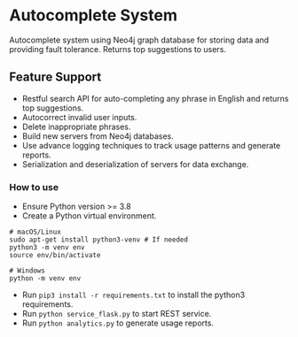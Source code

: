 # Autocomplete System
Autocomplete system using Neo4j graph database for storing data and providing fault tolerance. Returns top suggestions to users.

## **Feature Support**
* Restful search API for auto-completing any phrase in English and returns top suggestions.
* Autocorrect invalid user inputs.
* Delete inappropriate phrases.
* Build new servers from Neo4j databases.
* Use advance logging techniques to track usage patterns and generate reports.
* Serialization and deserialization of servers for data exchange.

### How to use
* Ensure Python version >= 3.8
* Create a Python virtual environment.
```
# macOS/Linux
sudo apt-get install python3-venv # If needed
python3 -m venv env
source env/bin/activate

# Windows
python -m venv env
```
* Run `pip3 install -r requirements.txt` to install the python3 requirements.
* Run `python service_flask.py` to start REST service.
* Run `python analytics.py` to generate usage reports.

